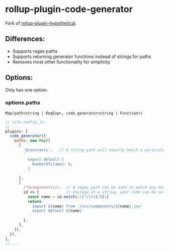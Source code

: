 # rollup-plugin-code-generator

Fork of [rollup-plugin-hypothetical](https://github.com/lemmabit/rollup-plugin-hypothetical).

## Differences:

- Supports regex paths
- Supports returning generator functions instead of strings for paths
- Removes most other functionality for simplicity


## Options:

Only has one option.

### options.paths

`Map(path<string | RegExp>, code_generator<string | Function>)`

```js
// vite.config.js:
// ...
plugins: [
  code_generator({
    paths: new Map([
      [
        '@constants',   // A string path will exactly match a particular import path
        `
          export default {
            NumberOfLlamas: 6,
          }
        `
      ],
      [
        /^@components\//,  // A regex path can be used to match any matching path
        id => {            // Instead of a string, your code can be output by a function,
          const name = id.match(/([^/]+)$/)[1]
          return `
            import ${name} from '/src/components/${name}.jsx'
            export default ${name}
          `
        },
      ],
    ]),
  }),
],
// ...
```
